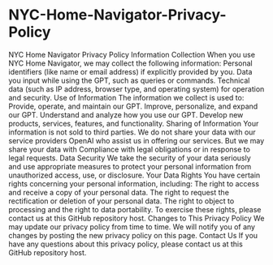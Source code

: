 # NYC-Home-Navigator-Privacy-Policy
NYC Home Navigator Privacy Policy
Information Collection
When you use NYC Home Navigator, we may collect the following information:
Personal identifiers (like name or email address) if explicitly provided by you.
Data you input while using the GPT, such as queries or commands.
Technical data (such as IP address, browser type, and operating system) for operation and security.
Use of Information
The information we collect is used to:
Provide, operate, and maintain our GPT.
Improve, personalize, and expand our GPT.
Understand and analyze how you use our GPT.
Develop new products, services, features, and functionality.
Sharing of Information
Your information is not sold to third parties. We do not share your data with our service providers OpenAI who assist us in offering our services. But we may share your data with Compliance with legal obligations or in response to legal requests.
Data Security
We take the security of your data seriously and use appropriate measures to protect your personal information from unauthorized access, use, or disclosure.
Your Data Rights
You have certain rights concerning your personal information, including:
The right to access and receive a copy of your personal data.
The right to request the rectification or deletion of your personal data.
The right to object to processing and the right to data portability.
To exercise these rights, please contact us at this GitHub repository host.
Changes to This Privacy Policy
We may update our privacy policy from time to time. We will notify you of any changes by posting the new privacy policy on this page.
Contact Us
If you have any questions about this privacy policy, please contact us at this GitHub repository host.

